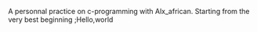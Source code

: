 A personnal practice on c-programming with Alx_african.
Starting from the very best beginning ;Hello,world
